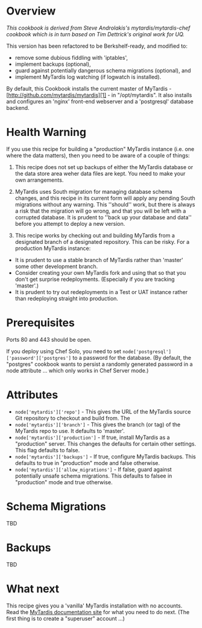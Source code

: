 Overview
========
*This cookbook is derived from Steve Androlakis's mytardis/mytardis-chef cookbook which is in turn based on Tim Dettrick's original work for UQ.*

This version has been refactored to be Berkshelf-ready, and modified to:
* remove some dubious fiddling with 'iptables',
* implement backups (optional),
* guard against potentially dangerous schema migrations (optional), and
* implement MyTardis log watching (if logwatch is installed).

By default, this Cookbook installs the current master of MyTardis - [http://github.com/mytardis/mytardis][1] - in "/opt/mytardis".  It also installs and configures an 'nginx' front-end webserver and a 'postgresql' database backend.

Health Warning
==============

If you use this recipe for building a "production" MyTardis instance (i.e. one where the data matters), then you need to be aware of a couple of things:

 1. This recipe does not set up backups of either the MyTardis database or the data store area weher data files are kept.  You need to make your own arrangements.
 1. MyTardis uses South migration for managing database schema changes, and this recipe in its current form will apply any pending South migrations without any warning.  This ''should'' work, but there is always a risk that the migration will go wrong, and that you will be left with a corrupted database.  It is prudent to ''back up your database and data'' before you attempt to deploy a new version.

 1. This recipe works by checking out and building MyTardis from a designated branch of a designated repository.  This can be risky.  For a production MyTardis instance:
  * It is prudent to use a stable branch of MyTardis rather than 'master' some other development branch.  
  * Consider creating your own MyTardis fork and using that so that you don't get surprise redeployments.  (Especially if you are tracking 'master'.)
  * It is prudent to try out redeployments in a Test or UAT instance rather than redeploying straight into production.

Prerequisites
=============

Ports 80 and 443 should be open.

If you deploy using Chef Solo, you need to set `node['postgresql']['password']['postgres']` to a password for the database.  (By default, the "postgres" cookbook wants to persist a randomly generated password in a node attribute ... which only works in Chef Server mode.) 

Attributes
==========

* `node['mytardis']['repo']` - This gives the URL of the MyTardis source Git repository to checkout and build from.  The 
* `node['mytardis']['branch']` - This gives the branch (or tag) of the MyTardis repo to use.  It defaults to 'master'.
* `node['mytardis']['production']` - If true, install MyTardis as a "production" server.  This changes the defaults for certain other settings.  This flag defaults to false.
* `node['mytardis']['backups']` - If true, configure MyTardis backups.  This defaults to true in "production" mode and false otherwise.
* `node['mytardis']['allow_migrations']` - If false, guard against potentially unsafe schema migrations.  This defaults to falsee in "production" mode and true otherwise.

Schema Migrations
=================

TBD

Backups
=======

TBD

What next
=========

This recipe gives you a 'vanilla' MyTardis installation with no accounts.  Read the [MyTardis documentation site][2] for what you need to do next.  (The first thing is to create a "superuser" account ...)


  [1]: http://github.com/mytardis/mytardis
  [2]: http://mytardis.readthedocs.org/en/latest/install.html

